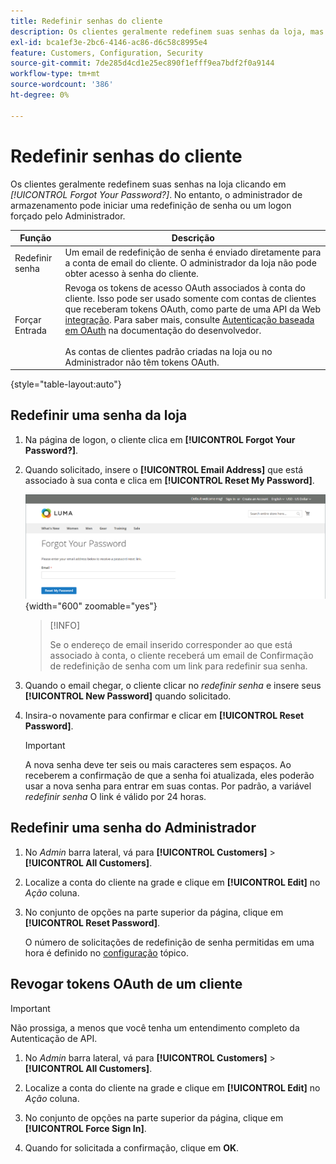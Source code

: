 ```yaml
---
title: Redefinir senhas do cliente
description: Os clientes geralmente redefinem suas senhas da loja, mas um administrador de loja pode iniciar uma redefinição de senha ou uma entrada forçada do Administrador.
exl-id: bca1ef3e-2bc6-4146-ac86-d6c58c8995e4
feature: Customers, Configuration, Security
source-git-commit: 7de285d4cd1e25ec890f1efff9ea7bdf2f0a9144
workflow-type: tm+mt
source-wordcount: '386'
ht-degree: 0%

---
```


# Redefinir senhas do cliente

Os clientes geralmente redefinem suas senhas na loja clicando em _[!UICONTROL Forgot Your Password?]_. No entanto, o administrador de armazenamento pode iniciar uma redefinição de senha ou um logon forçado pelo Administrador.

| Função | Descrição |
| --- | --- |
| Redefinir senha | Um email de redefinição de senha é enviado diretamente para a conta de email do cliente. O administrador da loja não pode obter acesso à senha do cliente. |
| Forçar Entrada | Revoga os tokens de acesso OAuth associados à conta do cliente. Isso pode ser usado somente com contas de clientes que receberam tokens OAuth, como parte de uma API da Web [integração](../systems/integrations.md). Para saber mais, consulte [Autenticação baseada em OAuth](https://developer.adobe.com/commerce/webapi/get-started/authentication/gs-authentication-oauth/) na documentação do desenvolvedor. <br/><br/>As contas de clientes padrão criadas na loja ou no Administrador não têm tokens OAuth. |

{style="table-layout:auto"}

## Redefinir uma senha da loja

1. Na página de logon, o cliente clica em **[!UICONTROL Forgot Your Password?]**.

1. Quando solicitado, insere o **[!UICONTROL Email Address]** que está associado à sua conta e clica em **[!UICONTROL Reset My Password]**.

   ![Esqueceu sua senha](assets/forgot-password.png){width="600" zoomable="yes"}

   >[!INFO]
   >
   >Se o endereço de email inserido corresponder ao que está associado à conta, o cliente receberá um email de Confirmação de redefinição de senha com um link para redefinir sua senha.

1. Quando o email chegar, o cliente clicar no _redefinir senha_ e insere seus **[!UICONTROL New Password]** quando solicitado.

1. Insira-o novamente para confirmar e clicar em **[!UICONTROL Reset Password]**.

   >[!IMPORTANT]
   >
   >A nova senha deve ter seis ou mais caracteres sem espaços. Ao receberem a confirmação de que a senha foi atualizada, eles poderão usar a nova senha para entrar em suas contas. Por padrão, a variável _redefinir senha_ O link é válido por 24 horas.

## Redefinir uma senha do Administrador

1. No _Admin_ barra lateral, vá para **[!UICONTROL Customers]** > **[!UICONTROL All Customers]**.

1. Localize a conta do cliente na grade e clique em **[!UICONTROL Edit]** no _Ação_ coluna.

1. No conjunto de opções na parte superior da página, clique em **[!UICONTROL Reset Password]**.

   O número de solicitações de redefinição de senha permitidas em uma hora é definido no [configuração](../configuration-reference/customers/customer-configuration.md) tópico.

## Revogar tokens OAuth de um cliente

>[!IMPORTANT]
>
>Não prossiga, a menos que você tenha um entendimento completo da Autenticação de API.

1. No _Admin_ barra lateral, vá para **[!UICONTROL Customers]** > **[!UICONTROL All Customers]**.

1. Localize a conta do cliente na grade e clique em **[!UICONTROL Edit]** no _Ação_ coluna.

1. No conjunto de opções na parte superior da página, clique em **[!UICONTROL Force Sign In]**.

1. Quando for solicitada a confirmação, clique em **OK**.
